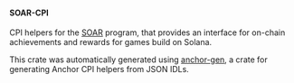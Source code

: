 #### SOAR-CPI

CPI helpers for the [SOAR](https://github.com/magicblock-labs/SOAR) program, that provides an interface for on-chain achievements and rewards for games build on Solana.

This crate was automatically generated using [anchor-gen](https://github.com/saber-hq/anchor-gen), a crate for generating Anchor CPI helpers from JSON IDLs.
